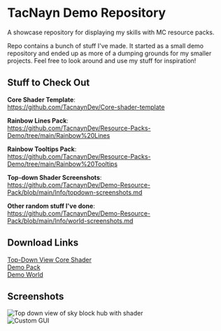 # TacNayn Demo Repository  
A showcase repository for displaying my skills with MC resource packs.  
  
Repo contains a bunch of stuff I've made. It started as a small demo repository and ended up as more of a dumping grounds for my smaller projects. Feel free to look around and use my stuff for inspiration!  
  
## Stuff to Check Out  
**Core Shader Template**:  
https://github.com/TacnaynDev/Core-shader-template  
  
**Rainbow Lines Pack**:  
https://github.com/TacnaynDev/Resource-Packs-Demo/tree/main/Rainbow%20Lines  
  
**Rainbow Tooltips Pack**:  
https://github.com/TacnaynDev/Resource-Packs-Demo/tree/main/Rainbow%20Tooltips  
  
**Top-down Shader Screenshots**:  
https://github.com/TacnaynDev/Demo-Resource-Pack/blob/main/Info/topdown-screenshots.md  

**Other random stuff I've done**:  
https://github.com/TacnaynDev/Demo-Resource-Pack/blob/main/Info/world-screenshots.md  
  
## Download Links  
[Top-Down View Core Shader](https://github.com/TacnaynDev/Demo-Resource-Pack/blob/main/Info/Downloads/Topdown.zip?raw=true)  
[Demo Pack](https://github.com/TacnaynDev/Demo-Resource-Pack/blob/main/Info/Downloads/Demo%20Resource%20Pack.zip?raw=true)  
[Demo World](https://github.com/TacnaynDev/Demo-Resource-Pack/blob/main/Info/Downloads/Demo%20World.zip?raw=true)  
  
## Screenshots  
![Top down view of sky block hub with shader](https://github.com/TacnaynDev/Demo-Resource-Pack/blob/main/img/topdown1.jpg?raw=true)  
![Custom GUI](https://github.com/TacnaynDev/Demo-Resource-Pack/blob/main/img/1.png?raw=true)
